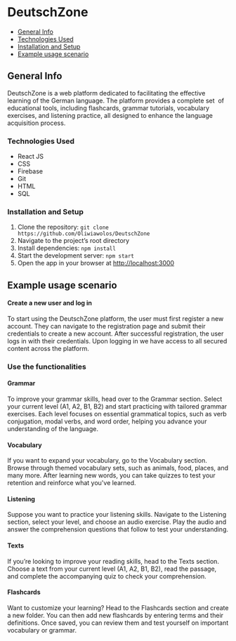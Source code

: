 # DeutschZone
- [General Info](#general-info)
- [Technologies Used](#technologies-used)
- [Installation and Setup](#installation-and-setup)
- [Example usage scenario](#example-usage-scenario)

## General Info
DeutschZone is a web platform dedicated to facilitating the effective learning of the German language. The platform provides a complete set  of educational tools, including flashcards, grammar tutorials, vocabulary exercises, and listening practice, all designed to enhance the language acquisition process. 

### Technologies Used
* React JS
* CSS
* Firebase
* Git  
* HTML
* SQL

### Installation and Setup
1. Clone the repository: `git clone https://github.com/Oliwiawolos/DeutschZone`
2. Navigate to the project’s root directory
3. Install dependencies: `npm install`
4. Start the development server: `npm start`
5. Open the app in your browser at [http://localhost:3000](http://localhost:3000)

## Example usage scenario
#### Create a new user and log in
To start using the DeutschZone platform, the user must first register a new account. They can navigate to the registration page and submit their credentials to create a new account.
After successful registration, the user logs in with their credentials. Upon logging in we have access to all secured content across the platform.

### Use the functionalities
#### Grammar
To improve your grammar skills, head over to the Grammar section. Select your current level (A1, A2, B1, B2) and start practicing with tailored grammar exercises.
Each level focuses on essential grammatical topics, such as verb conjugation, modal verbs, and word order, helping you advance your understanding of the language.

#### Vocabulary
If you want to expand your vocabulary, go to the Vocabulary section. Browse through themed vocabulary sets, such as animals, food, places, and many more.
After learning new words, you can take quizzes to test your retention and reinforce what you've learned.

#### Listening
Suppose you want to practice your listening skills. Navigate to the Listening section, select your level, and choose an audio exercise.
Play the audio and answer the comprehension questions that follow to test your understanding.

#### Texts
If you’re looking to improve your reading skills, head to the Texts section. Choose a text from your current level (A1, A2, B1, B2), read the passage, and complete the accompanying quiz to check your comprehension.

#### Flashcards
Want to customize your learning? Head to the Flashcards section and create a new folder.
You can then add new flashcards by entering terms and their definitions. Once saved, you can review them and test yourself on important vocabulary or grammar.
